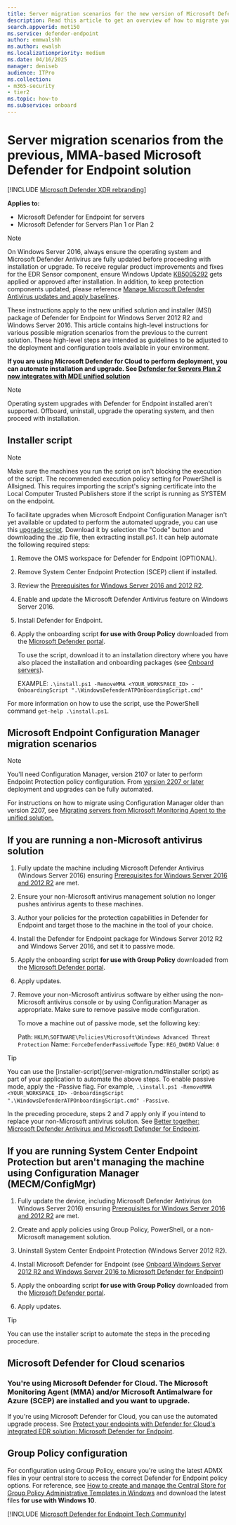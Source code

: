 ```yaml
---
title: Server migration scenarios for the new version of Microsoft Defender for Endpoint
description: Read this article to get an overview of how to migrate your servers from the previous, MMA-based solution to the current Defender for Endpoint unified solution package.
search.appverid: met150
ms.service: defender-endpoint
author: emmwalshh
ms.author: ewalsh
ms.localizationpriority: medium
ms.date: 04/16/2025
manager: deniseb
audience: ITPro
ms.collection:
- m365-security
- tier2
ms.topic: how-to
ms.subservice: onboard
---
```



# Server migration scenarios from the previous, MMA-based Microsoft Defender for Endpoint solution

[!INCLUDE [Microsoft Defender XDR rebranding](../includes/microsoft-defender.md)]

**Applies to:**

- Microsoft Defender for Endpoint for servers
- Microsoft Defender for Servers Plan 1 or Plan 2

> [!NOTE]
> On Windows Server 2016, always ensure the operating system and Microsoft Defender Antivirus are fully updated before proceeding with installation or upgrade. To receive regular product improvements and fixes for the EDR Sensor component, ensure Windows Update [KB5005292](https://go.microsoft.com/fwlink/?linkid=2168277) gets applied or approved after installation. In addition, to keep protection components updated, please reference [Manage Microsoft Defender Antivirus updates and apply baselines](/defender-endpoint/microsoft-defender-antivirus-updates/#platform-and-engine-releases).

These instructions apply to the new unified solution and installer (MSI) package of Defender for Endpoint for Windows Server 2012 R2 and Windows Server 2016. This article contains high-level instructions for various possible migration scenarios from the previous to the current solution. These high-level steps are intended as guidelines to be adjusted to the deployment and configuration tools available in your environment.

**If you are using Microsoft Defender for Cloud to perform deployment, you can automate installation and upgrade. See [Defender for Servers Plan 2 now integrates with MDE unified solution](https://techcommunity.microsoft.com/t5/microsoft-defender-for-cloud/defender-for-servers-plan-2-now-integrates-with-mde-unified/ba-p/3527534)**

> [!NOTE]
> Operating system upgrades with Defender for Endpoint installed aren't supported. Offboard, uninstall, upgrade the operating system, and then proceed with installation.

## Installer script

> [!NOTE]
> Make sure the machines you run the script on isn't blocking the execution of the script. The recommended execution policy setting for PowerShell is Allsigned. This requires importing the script's signing certificate into the Local Computer Trusted Publishers store if the script is running as SYSTEM on the endpoint.

To facilitate upgrades when Microsoft Endpoint Configuration Manager isn't yet available or updated to perform the automated upgrade, you can use this [upgrade script](https://github.com/microsoft/mdefordownlevelserver/archive/refs/heads/main.zip). Download it by selection the "Code" button and downloading the .zip file, then extracting install.ps1. It can help automate the following required steps:

1. Remove the OMS workspace for Defender for Endpoint (OPTIONAL).

2. Remove System Center Endpoint Protection (SCEP) client if installed.

3. Review the [Prerequisites for Windows Server 2016 and 2012 R2](onboard-server.md#prerequisites-for-windows-server-2016-and-2012-r2).

4. Enable and update the Microsoft Defender Antivirus feature on Windows Server 2016.

5. Install Defender for Endpoint.

6. Apply the onboarding script **for use with Group Policy** downloaded from the [Microsoft Defender portal](https://security.microsoft.com).

   To use the script, download it to an installation directory where you have also placed the installation and onboarding packages (see [Onboard servers](onboard-server.md)).

   EXAMPLE: `.\install.ps1 -RemoveMMA <YOUR_WORKSPACE_ID> -OnboardingScript ".\WindowsDefenderATPOnboardingScript.cmd"`

For more information on how to use the script, use the PowerShell command `get-help .\install.ps1`.

## Microsoft Endpoint Configuration Manager migration scenarios

> [!NOTE]
> You'll need Configuration Manager, version 2107 or later to perform Endpoint Protection policy configuration. From [version 2207 or later](/mem/configmgr/core/plan-design/changes/whats-new-in-version-2207#improved-microsoft-defender-for-endpoint-mde-onboarding-for-windows-server-2012-r2-and-windows-server-2016) deployment and upgrades can be fully automated.

For instructions on how to migrate using Configuration Manager older than version 2207, see [Migrating servers from Microsoft Monitoring Agent to the unified solution.](application-deployment-via-mecm.md)

## If you are running a non-Microsoft antivirus solution

1. Fully update the machine including Microsoft Defender Antivirus (Windows Server 2016) ensuring [Prerequisites for Windows Server 2016 and 2012 R2](onboard-server.md#prerequisites-for-windows-server-2016-and-2012-r2) are met.

2. Ensure your non-Microsoft antivirus management solution no longer pushes antivirus agents to these machines.

3. Author your policies for the protection capabilities in Defender for Endpoint and target those to the machine in the tool of your choice.

4. Install the Defender for Endpoint package for Windows Server 2012 R2 and Windows Server 2016, and set it to passive mode. 

5. Apply the onboarding script **for use with Group Policy** downloaded from the [Microsoft Defender portal](https://security.microsoft.com).

6. Apply updates.

7. Remove your non-Microsoft antivirus software by either using the non-Microsoft antivirus console or by using Configuration Manager as appropriate. Make sure to remove passive mode configuration.

   To move a machine out of passive mode, set the following key:

   Path: `HKLM\SOFTWARE\Policies\Microsoft\Windows Advanced Threat Protection`
   Name: `ForceDefenderPassiveMode`
   Type: `REG_DWORD`
   Value: `0`

> [!TIP]
> You can use the [installer-script](server-migration.md#installer script) as part of your application to automate the above steps. To enable passive mode, apply the -Passive flag. For example, `.\install.ps1 -RemoveMMA <YOUR_WORKSPACE_ID> -OnboardingScript ".\WindowsDefenderATPOnboardingScript.cmd" -Passive`.

In the preceding procedure, steps 2 and 7 apply only if you intend to replace your non-Microsoft antivirus solution. See [Better together: Microsoft Defender Antivirus and Microsoft Defender for Endpoint](why-use-microsoft-defender-antivirus.md).

## If you are running System Center Endpoint Protection but aren't managing the machine using Configuration Manager (MECM/ConfigMgr)

1. Fully update the device, including Microsoft Defender Antivirus (on Windows Server 2016) ensuring [Prerequisites for Windows Server 2016 and 2012 R2](onboard-server.md#prerequisites-for-windows-server-2016-and-2012-r2) are met.

2. Create and apply policies using Group Policy, PowerShell, or a non-Microsoft management solution.

3. Uninstall System Center Endpoint Protection (Windows Server 2012 R2).

4. Install Microsoft Defender for Endpoint (see [Onboard Windows Server 2012 R2 and Windows Server 2016 to Microsoft Defender for Endpoint](onboard-server.md))

5. Apply the onboarding script **for use with Group Policy** downloaded from the [Microsoft Defender portal](https://security.microsoft.com).

6. Apply updates.

> [!TIP]
> You can use the installer script to automate the steps in the preceding procedure.

## Microsoft Defender for Cloud scenarios

### You're using Microsoft Defender for Cloud. The Microsoft Monitoring Agent (MMA) and/or Microsoft Antimalware for Azure (SCEP) are installed and you want to upgrade.

If you're using Microsoft Defender for Cloud, you can use the automated upgrade process. See [Protect your endpoints with Defender for Cloud's integrated EDR solution: Microsoft Defender for Endpoint](/azure/security-center/security-center-wdatp#enable-the-microsoft-defender-for-endpoint-integration).

## Group Policy configuration

For configuration using Group Policy, ensure you're using the latest ADMX files in your central store to access the correct Defender for Endpoint policy options. For reference, see [How to create and manage the Central Store for Group Policy Administrative Templates in Windows](/troubleshoot/windows-client/group-policy/create-and-manage-central-store) and download the latest files **for use with Windows 10**.

[!INCLUDE [Microsoft Defender for Endpoint Tech Community](../includes/defender-mde-techcommunity.md)]
